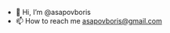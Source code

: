 - 👋 Hi, I’m @asapovboris
- 📫 How to reach me asapovboris@gmail.com

<!---
asapovboris/asapovboris is a ✨ special ✨ repository because its `README.md` (this file) appears on your GitHub profile.
You can click the Preview link to take a look at your changes.
--->
